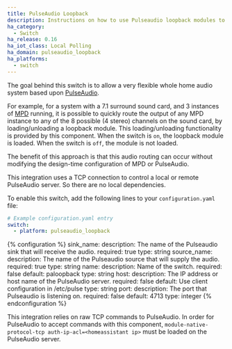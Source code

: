 ```yaml
---
title: PulseAudio Loopback
description: Instructions on how to use Pulseaudio loopback modules to build a flexible whole-home audio system.
ha_category:
  - Switch
ha_release: 0.16
ha_iot_class: Local Polling
ha_domain: pulseaudio_loopback
ha_platforms:
  - switch
---
```


The goal behind this switch is to allow a very flexible whole home audio system based upon [PulseAudio](https://www.freedesktop.org/wiki/Software/PulseAudio/).

For example, for a system with a 7.1 surround sound card, and 3 instances of [MPD](https://www.musicpd.org/) running, it is possible to quickly route the output of any MPD instance to any of the 8 possible (4 stereo) channels on the sound card, by loading/unloading a loopback module. This loading/unloading functionality is provided by this component. When the switch is `on`, the loopback module is loaded.  When the switch is `off`, the module is not loaded.

The benefit of this approach is that this audio routing can occur without modifying the design-time configuration of MPD or PulseAudio.

This integration uses a TCP connection to control a local or remote PulseAudio server. So there are no local dependencies.

To enable this switch, add the following lines to your `configuration.yaml` file:

```yaml
# Example configuration.yaml entry
switch:
  - platform: pulseaudio_loopback
```

{% configuration %}
sink_name:
  description: The name of the Pulseaudio sink that will receive the audio.
  required: true
  type: string
source_name:
  description: The name of the Pulseaudio source that will supply the audio.
  required: true
  type: string
name:
  description: Name of the switch.
  required: false
  default: paloopback
  type: string
host:
  description: The IP address or host name of the PulseAudio server.
  required: false
  default: Use client configuration in /etc/pulse
  type: string
port:
  description: The port that Pulseaudio is listening on.
  required: false
  default: 4713
  type: integer
{% endconfiguration %}

<div class='note warning'>

This integration relies on raw TCP commands to PulseAudio. In order for PulseAudio to accept commands with this component, `module-native-protocol-tcp auth-ip-acl=<homeassistant ip>` must be loaded on the PulseAudio server.

</div>
